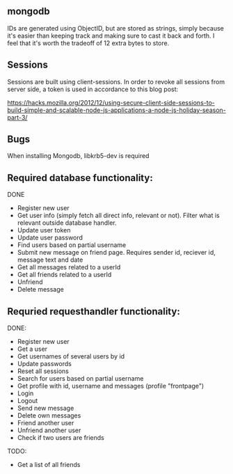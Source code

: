 mongodb
-------
IDs are generated using ObjectID, but are stored as strings, simply because it's easier than keeping track and making sure to cast it back and forth. I feel that it's worth the tradeoff of 12 extra bytes to store.

Sessions
---------
Sessions are built using client-sessions. In order to revoke all sessions from server side, a token is used in accordance to this blog post:

https://hacks.mozilla.org/2012/12/using-secure-client-side-sessions-to-build-simple-and-scalable-node-js-applications-a-node-js-holiday-season-part-3/

Bugs
----
When installing Mongodb, libkrb5-dev is required

Required database functionality:
--------------------------------
DONE
- Register new user
- Get user info (simply fetch all direct info, relevant or not). Filter what is relevant outside database handler.
- Update user token
- Update user password
- Find users based on partial username
- Submit new message on friend page. Requires sender id, reciever id, message text and date
- Get all messages related to a userId
- Get all friends related to a userId
- Unfriend
- Delete message

Requried requesthandler functionality:
--------------------------------------
DONE:
- Register new user
- Get a user
- Get usernames of several users by id
- Update passwords
- Reset all sessions
- Search for users based on partial username
- Get profile with id, username and messages (profile "frontpage")
- Login
- Logout
- Send new message
- Delete own messages
- Friend another user
- Unfriend another user
- Check if two users are friends

TODO:

- Get a list of all friends
